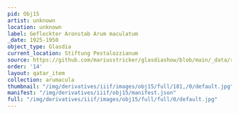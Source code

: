 ```yaml
---
pid: Obj15
artist: unknown
location: unknown
label: Gefleckter Aronstab Arum maculatum
_date: 1925-1950
object_type: Glasdia
current_location: Stiftung Pestalozzianum
source: https://github.com/mariusstricker/glasdiashow/blob/main/_data/raw_images/glasdia/obj15.jpg
order: '14'
layout: qatar_item
collection: arumacula
thumbnail: "/img/derivatives/iiif/images/obj15/full/181,/0/default.jpg"
manifest: "/img/derivatives/iiif/obj15/manifest.json"
full: "/img/derivatives/iiif/images/obj15/full/full/0/default.jpg"
---
```


